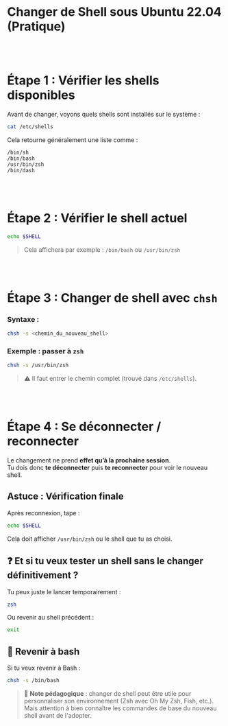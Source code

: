# Changer de Shell sous Ubuntu 22.04 (Pratique)

<br/>
<br/>

# Étape 1 : Vérifier les shells disponibles

Avant de changer, voyons quels shells sont installés sur le système :

```bash
cat /etc/shells
```

Cela retourne généralement une liste comme :

```
/bin/sh
/bin/bash
/usr/bin/zsh
/bin/dash
```


<br/>
<br/>

# Étape 2 : Vérifier le shell actuel

```bash
echo $SHELL
```

> Cela affichera par exemple : `/bin/bash` ou `/usr/bin/zsh`

<br/>
<br/>

# Étape 3 : Changer de shell avec `chsh`

###  Syntaxe :

```bash
chsh -s <chemin_du_nouveau_shell>
```

###  Exemple : passer à `zsh`

```bash
chsh -s /usr/bin/zsh
```

> ⚠️ Il faut entrer le chemin complet (trouvé dans `/etc/shells`).


<br/>
<br/>

# Étape 4 : Se déconnecter / reconnecter

Le changement ne prend **effet qu’à la prochaine session**.  
Tu dois donc **te déconnecter** puis **te reconnecter** pour voir le nouveau shell.



## Astuce : Vérification finale

Après reconnexion, tape :

```bash
echo $SHELL
```

Cela doit afficher `/usr/bin/zsh` ou le shell que tu as choisi.



## ❓ Et si tu veux tester un shell sans le changer définitivement ?

Tu peux juste le lancer temporairement :

```bash
zsh
```

Ou revenir au shell précédent :

```bash
exit
```



## 🚫 Revenir à bash

Si tu veux revenir à Bash :

```bash
chsh -s /bin/bash
```


> 🧠 **Note pédagogique** : changer de shell peut être utile pour personnaliser son environnement (Zsh avec Oh My Zsh, Fish, etc.). Mais attention à bien connaître les commandes de base du nouveau shell avant de l'adopter.
